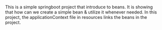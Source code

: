 This is a simple springboot project that introduce to beans. It is showing that how can we create a simple bean & utilize it whenever needed. In this project, the applicationContext file in resources links the beans in the project.
